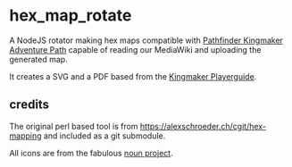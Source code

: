 # hex_map_rotate
A NodeJS rotator making hex maps compatible with [Pathfinder Kingmaker Adventure Path](https://pathfinderwiki.com/wiki/Kingmaker_(adventure_path)) capable of reading our MediaWiki and uploading the generated map.

It creates a SVG and a PDF based from the [Kingmaker Playerguide](https://paizo.com/products/btpy8dqh?Pathfinder-Adventure-Path-Kingmaker-Players-Guide).

## credits
The original perl based tool is from https://alexschroeder.ch/cgit/hex-mapping and included as a git submodule.

All icons are from the fabulous [noun project](https://thenounproject.com/).
